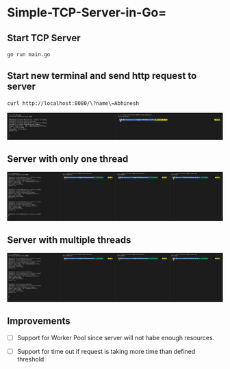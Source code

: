 # Simple-TCP-Server-in-Go=

## Start TCP Server
```sh
go run main.go
```

## Start new terminal and send http request to server
```sh
curl http://localhost:8080/\?name\=Abhinesh 
```

![Simple Example](./res/simple-example.png)


## Server with only one thread
![Single Thread Example](./res/single-thread.png)


## Server with multiple threads
![Multiple Thread Example](./res/multi-thread.png)

## Improvements

- [ ] Support for Worker Pool since server will not habe enough resources.
- [ ] Support for time out if request is taking more time than defined threshold

